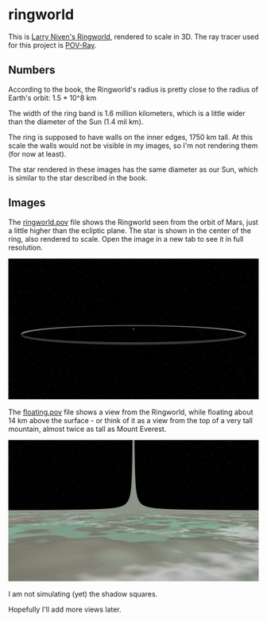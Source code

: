 # ringworld

This is [Larry Niven's Ringworld](https://en.wikipedia.org/wiki/Ringworld), rendered to scale in 3D. The ray tracer used for this project is [POV-Ray](http://www.povray.org/).

## Numbers

According to the book, the Ringworld's radius is pretty close to the radius of Earth's orbit: 1.5 * 10^8 km

The width of the ring band is 1.6 million kilometers, which is a little wider than the diameter of the Sun (1.4 mil km).

The ring is supposed to have walls on the inner edges, 1750 km tall. At this scale the walls would not be visible in my images, so I'm not rendering them (for now at least).

The star rendered in these images has the same diameter as our Sun, which is similar to the star described in the book.

## Images

The [ringworld.pov](/ringworld.pov) file shows the Ringworld seen from the orbit of Mars, just a little higher than the ecliptic plane. The star is shown in the center of the ring, also rendered to scale. Open the image in a new tab to see it in full resolution.

![Ringworld](/ringworld.png)

The [floating.pov](/floating.pov) file shows a view from the Ringworld, while floating about 14 km above the surface - or think of it as a view from the top of a very tall mountain, almost twice as tall as Mount Everest.

![floating](/floating.png)

I am not simulating (yet) the shadow squares.

Hopefully I'll add more views later.
